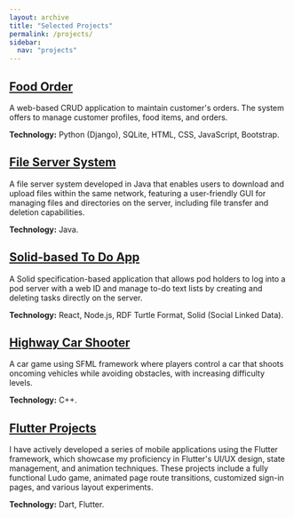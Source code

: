 ```yaml
---
layout: archive
title: "Selected Projects"
permalink: /projects/
sidebar:
  nav: "projects"
---
```


## [Food Order](https://github.com/gourab98/Food_Order)

A web-based CRUD application to maintain customer's orders. The system offers to manage customer profiles, food items, and orders.

**Technology:** Python (Django), SQLite, HTML, CSS, JavaScript, Bootstrap.

## [File Server System](https://github.com/gourab98/File-Server-System)

A file server system developed in Java that enables users to download and upload files within the same network, featuring a user-friendly GUI for managing files and directories on the server, including file transfer and deletion capabilities.

**Technology:** Java.

## [Solid-based To Do App](https://github.com/gourab98/Solid-to-do-App)

A Solid specification-based application that allows pod holders to log into a pod server with a web ID and manage to-do text lists by creating and deleting tasks directly on the server.

**Technology:** React, Node.js, RDF Turtle Format, Solid (Social Linked Data).

## [Highway Car Shooter](https://github.com/gourab98/Highway-Car-Shooter)

A car game using SFML framework where players control a car that shoots oncoming vehicles while avoiding obstacles, with increasing difficulty levels.

**Technology:** C++.

## [Flutter Projects](https://github.com/gourab98/Flutter_Projects)

I have actively developed a series of mobile applications using the Flutter framework, which showcase my proficiency in Flutter's UI/UX design, state management, and animation techniques. These projects include a fully functional Ludo game, animated page route transitions, customized sign-in pages, and various layout experiments.

**Technology:** Dart, Flutter.
